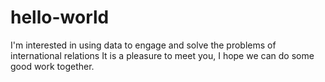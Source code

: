 # hello-world
I'm interested in using data to engage and solve the problems of international relations
It is a pleasure to meet you, I hope we can do some good work together.
